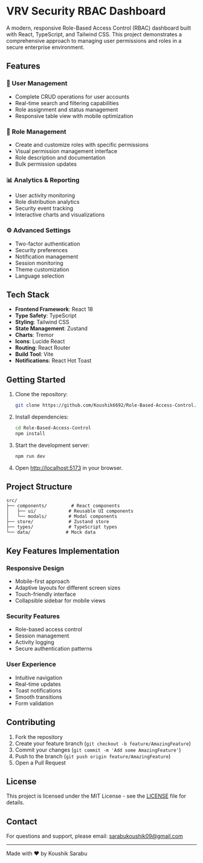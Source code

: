# VRV Security RBAC Dashboard

A modern, responsive Role-Based Access Control (RBAC) dashboard built with React, TypeScript, and Tailwind CSS. This project demonstrates a comprehensive approach to managing user permissions and roles in a secure enterprise environment.

## Features

### 🔐 User Management

- Complete CRUD operations for user accounts
- Real-time search and filtering capabilities
- Role assignment and status management
- Responsive table view with mobile optimization

### 👥 Role Management

- Create and customize roles with specific permissions
- Visual permission management interface
- Role description and documentation
- Bulk permission updates

### 📊 Analytics & Reporting

- User activity monitoring
- Role distribution analytics
- Security event tracking
- Interactive charts and visualizations

### ⚙️ Advanced Settings

- Two-factor authentication
- Security preferences
- Notification management
- Session monitoring
- Theme customization
- Language selection

## Tech Stack

- **Frontend Framework**: React 18
- **Type Safety**: TypeScript
- **Styling**: Tailwind CSS
- **State Management**: Zustand
- **Charts**: Tremor
- **Icons**: Lucide React
- **Routing**: React Router
- **Build Tool**: Vite
- **Notifications**: React Hot Toast

## Getting Started

1. Clone the repository:

   ```bash
   git clone https://github.com/Koushik6692/Role-Based-Access-Control.git
   ```

2. Install dependencies:

   ```bash
   cd Role-Based-Access-Control
   npm install
   ```

3. Start the development server:

   ```bash
   npm run dev
   ```

4. Open [http://localhost:5173](http://localhost:5173) in your browser.

## Project Structure

```
src/
├── components/         # React components
│   ├── ui/            # Reusable UI components
│   └── modals/        # Modal components
├── store/             # Zustand store
├── types/             # TypeScript types
└── data/             # Mock data
```

## Key Features Implementation

### Responsive Design

- Mobile-first approach
- Adaptive layouts for different screen sizes
- Touch-friendly interface
- Collapsible sidebar for mobile views

### Security Features

- Role-based access control
- Session management
- Activity logging
- Secure authentication patterns

### User Experience

- Intuitive navigation
- Real-time updates
- Toast notifications
- Smooth transitions
- Form validation

## Contributing

1. Fork the repository
2. Create your feature branch (`git checkout -b feature/AmazingFeature`)
3. Commit your changes (`git commit -m 'Add some AmazingFeature'`)
4. Push to the branch (`git push origin feature/AmazingFeature`)
5. Open a Pull Request

## License

This project is licensed under the MIT License - see the [LICENSE](LICENSE) file for details.

## Contact

For questions and support, please email: sarabukoushik09@gmail.com

---

Made with ❤️ by Koushik Sarabu
